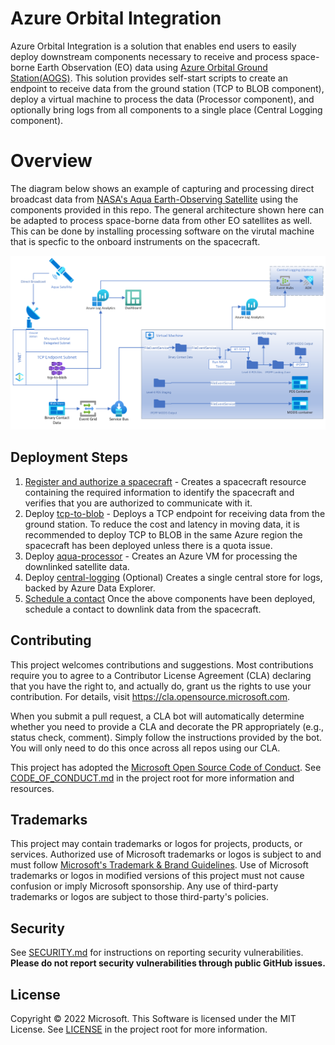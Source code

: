 # Azure Orbital Integration
Azure Orbital Integration is a solution that enables end users to easily deploy downstream components necessary to receive and process space-borne Earth Observation (EO) data using [Azure Orbital Ground Station(AOGS)](https://docs.microsoft.com/en-us/azure/orbital/overview). This solution provides self-start scripts to create an endpoint to receive data from the ground station (TCP to BLOB component), deploy a virtual machine to process the data (Processor component), and optionally bring logs from all components to a single place (Central Logging component).

# Overview
The diagram below shows an example of capturing and processing direct broadcast data from [NASA's Aqua Earth-Observing Satellite](https://aqua.nasa.gov/) using the components provided in this repo. The general architecture shown here can be adapted to process space-borne data from other EO satellites as well. This can be done by installing processing software on the virutal machine that is specfic to the onboard instruments on the spacecraft.  

![Azure Orbital Integration Diagram](./docs/images/diagram.png)

## Deployment Steps
1. [Register and authorize a spacecraft](https://docs.microsoft.com/en-us/azure/orbital/register-spacecraft) - Creates a spacecraft resource containing the required information to identify the spacecraft and verifies that you are authorized to communicate with it. 
2. Deploy [tcp-to-blob](/tcp-to-blob/README.md) - Deploys a TCP endpoint for receiving data from the ground station. To reduce the cost and latency in moving data, it is recommended to deploy TCP to BLOB in the same Azure region the spacecraft has been deployed unless there is a quota issue.
3. Deploy [aqua-processor](/examples/aqua-processor/README.md) - Creates an Azure VM for processing the downlinked satellite data.
4. Deploy [central-logging](/central-logging/README.md) (Optional) Creates a single central store for logs, backed by Azure Data Explorer. 
5. [Schedule a contact](https://docs.microsoft.com/en-us/azure/orbital/schedule-contact) Once the above components have been deployed, schedule a contact to downlink data from the spacecraft.

## Contributing

This project welcomes contributions and suggestions.  Most contributions require you to agree to a Contributor License Agreement (CLA) declaring that you have the right to, and actually do, grant us the rights to use your contribution. For details, visit https://cla.opensource.microsoft.com.

When you submit a pull request, a CLA bot will automatically determine whether you need to provide a CLA and decorate the PR appropriately (e.g., status check, comment). Simply follow the instructions provided by the bot. You will only need to do this once across all repos using our CLA.

This project has adopted the [Microsoft Open Source Code of Conduct](https://opensource.microsoft.com/codeofconduct/). See [CODE_OF_CONDUCT.md](./CODE_OF_CONDUCT.md) in the project root for more information and resources.

## Trademarks

This project may contain trademarks or logos for projects, products, or services. Authorized use of Microsoft trademarks or logos is subject to and must follow [Microsoft's Trademark & Brand Guidelines](https://www.microsoft.com/en-us/legal/intellectualproperty/trademarks/usage/general). Use of Microsoft trademarks or logos in modified versions of this project must not cause confusion or imply Microsoft sponsorship. Any use of third-party trademarks or logos are subject to those third-party's policies.

## Security

See [SECURITY.md](./SECURITY.md) for instructions on reporting security vulnerabilities. **Please do not report security vulnerabilities through public GitHub issues.**

## License

Copyright &copy; 2022 Microsoft. This Software is licensed under the MIT License. See [LICENSE](./LICENSE) in the project root for more information.
